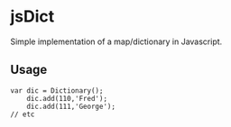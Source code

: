 jsDict
======

Simple implementation of a map/dictionary in Javascript.

Usage
-----
``` 
var dic = Dictionary(); 
    dic.add(110,'Fred');
    dic.add(111,'George');
// etc
```
